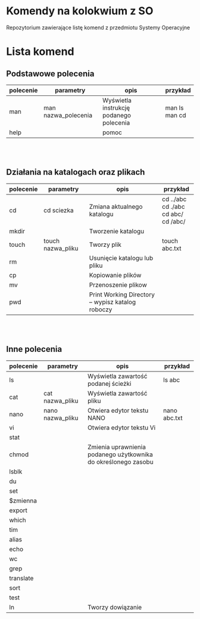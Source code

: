 # Komendy na kolokwium z SO
Repozytorium zawierające listę komend z przedmiotu Systemy Operacyjne

# Lista komend
## Podstawowe polecenia

| polecenie | parametry | opis | przykład|
|-----------|-----------|------|---------|
| man | man nazwa_polecenia | Wyświetla instrukcję podanego polecenia | man ls <br> man cd |
| help | | pomoc | |

<br><br>

## Działania na katalogach oraz plikach

| polecenie | parametry | opis | przykład|
|-----------|-----------|------|---------|
| cd | cd sciezka | Zmiana aktualnego katalogu | cd ../abc <br> cd ./abc <br> cd abc/ <br> cd /abc/|
| mkdir | | Tworzenie katalogu | | 
| touch | touch nazwa_pliku | Tworzy plik | touch abc.txt|
| rm | | Usunięcie katalogu lub pliku | |
| cp | | Kopiowanie plików | | 
| mv | | Przenoszenie plikow | |
| pwd | | Print Working Directory – wypisz katalog roboczy | |

<br><br>
## Inne polecenia

| polecenie | parametry | opis | przykład|
|-----------|-----------|------|---------|
| ls | | Wyświetla zawartość podanej ścieżki | ls abc|
| cat | cat nazwa_pliku | Wyświetla zawartość pliku | | 
| nano | nano nazwa_pliku | Otwiera edytor tekstu NANO | nano abc.txt|
| vi | | Otwiera edytor tekstu Vi | |
| stat | | | |
| chmod | | Zmienia uprawnienia podanego użytkownika do określonego zasobu | |
| lsblk | | | |
| du | | | | 
| set | | | | 
| $zmienna | | | | 
| export | | | | 
| which | | | | 
| tim | | | | 
| alias | | | | 
| echo | | | | 
| wc | | | | 
| grep | | | | 
| translate | | | | 
| sort | | | | 
| test | | | | 
| ln | | Tworzy dowiązanie | |
